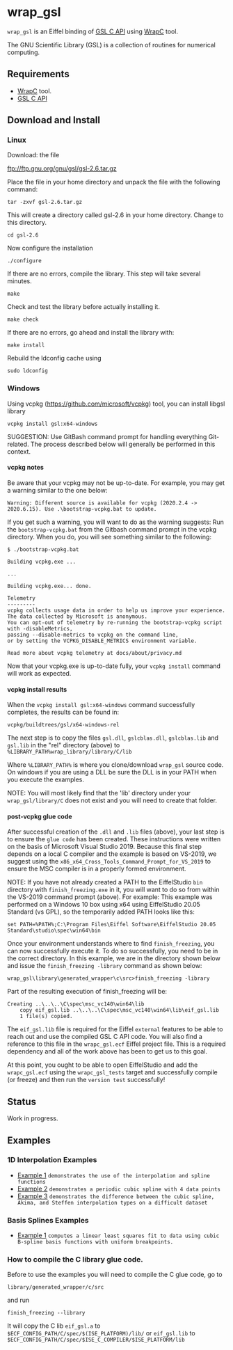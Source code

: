 # wrap_gsl
`wrap_gsl` is an Eiffel binding of [GSL C API](https://www.gnu.org/software/gsl/doc/html/index.html) 
using [WrapC](https://github.com/eiffel-wrap-c/WrapC) tool.

The GNU Scientific Library (GSL) is a collection of routines for numerical computing.


## Requirements 

*  [WrapC](https://github.com/eiffel-wrap-c/WrapC) tool.
*  [GSL C API](https://www.gnu.org/software/gsl/doc/html/index.html)


## Download and  Install

### Linux

Download: the file 

 ftp://ftp.gnu.org/gnu/gsl/gsl-2.6.tar.gz


Place the file in your home directory and unpack the file with the following command:

	tar -zxvf gsl-2.6.tar.gz	

This will create a directory called gsl-2.6 in your home directory. Change to this directory.

	cd gsl-2.6

Now configure the installation

	./configure 

If there are no errors, compile the library. This step will take several minutes.

	make

Check and test the library before actually installing it.

	make check

If there are no errors, go ahead and install the library with:

	make install


Rebuild the ldconfig cache using
	
	sudo ldconfig


### Windows

Using vcpkg (https://github.com/microsoft/vcpkg) tool, you can install libgsl library

	vcpkg install gsl:x64-windows

SUGGESTION: Use GitBash command prompt for handling everything Git-related. The process described below will generally be performed in this context.


#### vcpkg notes

Be aware that your vcpkg may not be up-to-date. For example, you may get a warning similar to the one below:

	Warning: Different source is available for vcpkg (2020.2.4 -> 2020.6.15). Use .\bootstrap-vcpkg.bat to update.
	
If you get such a warning, you will want to do as the warning suggests: Run the `bootstrap-vcpkg.bat` from the Gitbash command prompt in the vcpkg directory. When you do, you will see something similar to the following:

	$ ./bootstrap-vcpkg.bat
	
	Building vcpkg.exe ...
	
	...
	
	Building vcpkg.exe... done.

	Telemetry
	---------
	vcpkg collects usage data in order to help us improve your experience.
	The data collected by Microsoft is anonymous.
	You can opt-out of telemetry by re-running the bootstrap-vcpkg script with -disableMetrics,
	passing --disable-metrics to vcpkg on the command line,
	or by setting the VCPKG_DISABLE_METRICS environment variable.
	
	Read more about vcpkg telemetry at docs/about/privacy.md
	
Now that your vcpkg.exe is up-to-date fully, your `vcpkg install` command will work as expected. 

#### vcpkg install results

When the `vcpkg install gsl:x64-windows` command successfully completes, the results can be found in:

	vcpkg/buildtrees/gsl/x64-windows-rel

The next step is to copy the files `gsl.dll`, `gslcblas.dll`, `gslcblas.lib` and `gsl.lib` in the "rel" directory (above) to `%LIBRARY_PATH%wrap_library/library/C/lib`

Where `%LIBRARY_PATH%` is where you clone/download `wrap_gsl` source code.
On windows if you are using a DLL be sure the DLL is in your PATH when you execute the examples.

NOTE: You will most likely find that the 'lib' directory under your `wrap_gsl/library/C` does not exist and you will need to create that folder.

#### post-vcpkg glue code

After successful creation of the `.dll` and `.lib` files (above), your last step is to ensure the `glue code` has been created. These instructions were written on the basis of Microsoft Visual Studio 2019. Because this final step depends on a local C compiler and the example is based on VS-2019, we suggest using the `x86_x64_Cross_Tools_Command_Prompt_for_VS_2019` to ensure the MSC compiler is in a properly formed environment.

NOTE: If you have not already created a PATH to the EiffelStudio `bin` directory with `finish_freezing.exe` in it, you will want to do so from within the VS-2019 command prompt (above). For example: This example was performed on a Windows 10 box using x64 using EiffelStudio 20.05 Standard (vs GPL), so the temporarily added PATH looks like this:

	set PATH=%PATH%;C:\Program Files\Eiffel Software\EiffelStudio 20.05 Standard\studio\spec\win64\bin

Once your environment understands where to find `finish_freezing`, you can now successfully execute it. To do so successfully, you need to be in the correct directory. In this example, we are in the directory shown below and issue the `finish_freezing -library` command as shown below:

	wrap_gsl\library\generated_wrapper\c\src>finish_freezing -library

Part of the resulting execution of finish_freezing will be:

	Creating ..\..\..\C\spec\msc_vc140\win64\lib
        copy eif_gsl.lib ..\..\..\C\spec\msc_vc140\win64\lib\eif_gsl.lib
        1 file(s) copied.

The `eif_gsl.lib` file is required for the Eiffel `external` features to be able to reach out and use the compiled GSL C API code. You will also find a reference to this file in the `wrapc_gsl.ecf` Eiffel project file. This is a required dependency and all of the work above has been to get us to this goal.

At this point, you ought to be able to open EiffelStudio and add the `wrapc_gsl.ecf` using the `wrapc_gsl_tests` target and successfully compile (or freeze) and then run the `version test` successfully!


## Status

Work in progress.


## Examples

### 1D Interpolation Examples 

* [Example 1](./examples/interpolation_examples_1d/example_1) 		`demonstrates the use of the interpolation and spline functions`
* [Example 2](./examples/interpolation_examples_1d/example_2) 		`demonstrates a periodic cubic spline with 4 data points`
* [Example 3](./examples/interpolation_examples_1d/example_3) 		`demonstrates the difference between the cubic spline, Akima, and Steffen interpolation types on a difficult dataset`


### Basis Splines Examples 

* [Example 1](./examples/basis_splines_examples/example_1) 		`computes a linear least squares fit to data using cubic B-spline basis functions with uniform breakpoints.`


### How to compile the C library glue code.

Before to use the examples you will need to compile the C glue code, go to 

	library/generated_wrapper/c/src 

and run

	finish_freezing --library

It will copy the C lib `eif_gsl.a` to `$ECF_CONFIG_PATH/C/spec/$(ISE_PLATFORM)/lib/` or `eif_gsl.lib` to `$ECF_CONFIG_PATH/C/spec/$ISE_C_COMPILER/$ISE_PLATFORM/lib`

